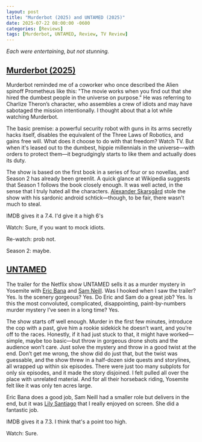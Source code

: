 ```yaml
---
layout: post
title: "Murderbot (2025) and UNTAMED (2025)"
date: 2025-07-22 08:00:00 -0600
categories: [Reviews]
tags: [Murderbot, UNTAMED, Review, TV Review]
---
```


*Each were entertaining, but not stunning.*

## [Murderbot (2025)](https://www.imdb.com/title/tt30444310/)

Murderbot reminded me of a coworker who once described the Alien spinoff Prometheus like this: "The movie works when you find out that she hired the dumbest people in the universe on purpose." He was referring to Charlize Theron’s character, who assembles a crew of idiots and may have sabotaged the mission intentionally. I thought about that a lot while watching Murderbot.

The basic premise: a powerful security robot with guns in its arms secretly hacks itself, disables the equivalent of the Three Laws of Robotics, and gains free will. What does it choose to do with that freedom? Watch TV. But when it's leased out to the dumbest, hippie millennials in the universe—with orders to protect them—it begrudgingly starts to like them and actually does its duty.

The show is based on the first book in a series of four or so novellas, and Season 2 has already been greenlit. A quick glance at Wikipedia suggests that Season 1 follows the book closely enough. It was well acted, in the sense that I truly hated all the characters. [Alexander Skarsgård](https://www.imdb.com/name/nm0002907/) stole the show with his sardonic android schtick—though, to be fair, there wasn’t much to steal.

IMDB gives it a 7.4. I'd give it a high 6's

Watch: Sure, if you want to mock idiots.

Re-watch: prob not.

Season 2: maybe.

## [UNTAMED](https://www.imdb.com/title/tt31710822/)

The trailer for the Netflix show UNTAMED sells it as a murder mystery in Yosemite with [Eric Bana](https://www.imdb.com/name/nm0051509/) and [Sam Neill](https://www.imdb.com/name/nm0000554/). Was I hooked when I saw the trailer? Yes. Is the scenery gorgeous? Yes. Do Eric and Sam do a great job? Yes. Is this the most convoluted, complicated, disappointing, paint-by-numbers murder mystery I’ve seen in a long time? Yes.

The show starts off well enough. Murder in the first few minutes, introduce the cop with a past, give him a rookie sidekick he doesn’t want, and you’re off to the races. Honestly, if it had just stuck to that, it might have worked—simple, maybe too basic—but throw in gorgeous drone shots and the audience won’t care. Just solve the mystery and throw in a good twist at the end. Don’t get me wrong, the show did do just that, but the twist was guessable, and the show threw in a half-dozen side quests and storylines, all wrapped up within six episodes. There were just too many subplots for only six episodes, and it made the story disjoined. I felt pulled all over the place with unrelated material. And for all their horseback riding, Yosemite felt like it was only ten acres large.

Eric Bana does a good job, Sam Neill had a smaller role but delivers in the end, but it was [Lily Santiago](https://www.imdb.com/name/nm2062731/) that I really enjoyed on screen. She did a fantastic job.

IMDB gives it a 7.3. I think that's a point too high.

Watch: Sure.
